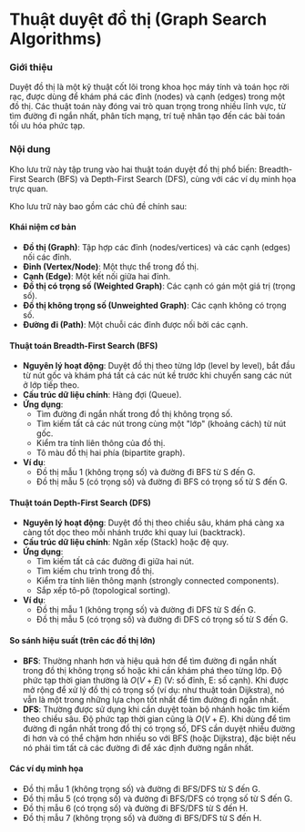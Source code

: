 # Thuật duyệt đồ thị (Graph Search Algorithms)

### Giới thiệu

Duyệt đồ thị là một kỹ thuật cốt lõi trong khoa học máy tính và toán học rời rạc, được dùng để khám phá các đỉnh (nodes) và cạnh (edges) trong một đồ thị. Các thuật toán này đóng vai trò quan trọng trong nhiều lĩnh vực, từ tìm đường đi ngắn nhất, phân tích mạng, trí tuệ nhân tạo đến các bài toán tối ưu hóa phức tạp.

### Nội dung

Kho lưu trữ này tập trung vào hai thuật toán duyệt đồ thị phổ biến: Breadth-First Search (BFS) và Depth-First Search (DFS), cùng với các ví dụ minh họa trực quan.

Kho lưu trữ này bao gồm các chủ đề chính sau:

#### Khái niệm cơ bản

* **Đồ thị (Graph)**: Tập hợp các đỉnh (nodes/vertices) và các cạnh (edges) nối các đỉnh.
* **Đỉnh (Vertex/Node)**: Một thực thể trong đồ thị.
* **Cạnh (Edge)**: Một kết nối giữa hai đỉnh.
* **Đồ thị có trọng số (Weighted Graph)**: Các cạnh có gán một giá trị (trọng số).
* **Đồ thị không trọng số (Unweighted Graph)**: Các cạnh không có trọng số.
* **Đường đi (Path)**: Một chuỗi các đỉnh được nối bởi các cạnh.

#### Thuật toán Breadth-First Search (BFS)

* **Nguyên lý hoạt động**: Duyệt đồ thị theo từng lớp (level by level), bắt đầu từ nút gốc và khám phá tất cả các nút kề trước khi chuyển sang các nút ở lớp tiếp theo.
* **Cấu trúc dữ liệu chính**: Hàng đợi (Queue).
* **Ứng dụng**:
    * Tìm đường đi ngắn nhất trong đồ thị không trọng số.
    * Tìm kiếm tất cả các nút trong cùng một "lớp" (khoảng cách) từ nút gốc.
    * Kiểm tra tính liên thông của đồ thị.
    * Tô màu đồ thị hai phía (bipartite graph).
* **Ví dụ**:
    * Đồ thị mẫu 1 (không trọng số) và đường đi BFS từ S đến G.
    * Đồ thị mẫu 5 (có trọng số) và đường đi BFS có trọng số từ S đến G.

#### Thuật toán Depth-First Search (DFS)

* **Nguyên lý hoạt động**: Duyệt đồ thị theo chiều sâu, khám phá càng xa càng tốt dọc theo mỗi nhánh trước khi quay lui (backtrack).
* **Cấu trúc dữ liệu chính**: Ngăn xếp (Stack) hoặc đệ quy.
* **Ứng dụng**:
    * Tìm kiếm tất cả các đường đi giữa hai nút.
    * Tìm kiếm chu trình trong đồ thị.
    * Kiểm tra tính liên thông mạnh (strongly connected components).
    * Sắp xếp tô-pô (topological sorting).
* **Ví dụ**:
    * Đồ thị mẫu 1 (không trọng số) và đường đi DFS từ S đến G.
    * Đồ thị mẫu 5 (có trọng số) và đường đi DFS có trọng số từ S đến G.

#### So sánh hiệu suất (trên các đồ thị lớn)

* **BFS**: Thường nhanh hơn và hiệu quả hơn để tìm đường đi ngắn nhất trong đồ thị không trọng số hoặc khi cần khám phá theo từng lớp. Độ phức tạp thời gian thường là $O(V + E)$ (V: số đỉnh, E: số cạnh). Khi được mở rộng để xử lý đồ thị có trọng số (ví dụ: như thuật toán Dijkstra), nó vẫn là một trong những lựa chọn tốt nhất để tìm đường đi ngắn nhất.
* **DFS**: Thường được sử dụng khi cần duyệt toàn bộ nhánh hoặc tìm kiếm theo chiều sâu. Độ phức tạp thời gian cũng là $O(V + E)$. Khi dùng để tìm đường đi ngắn nhất trong đồ thị có trọng số, DFS cần duyệt nhiều đường đi hơn và có thể chậm hơn nhiều so với BFS (hoặc Dijkstra), đặc biệt nếu nó phải tìm tất cả các đường đi để xác định đường ngắn nhất.

#### Các ví dụ minh họa

* Đồ thị mẫu 1 (không trọng số) và đường đi BFS/DFS từ S đến G.
* Đồ thị mẫu 5 (có trọng số) và đường đi BFS/DFS có trọng số từ S đến G.
* Đồ thị mẫu 6 (có trọng số) và đường đi BFS/DFS từ S đến H.
* Đồ thị mẫu 7 (không trọng số) và đường đi BFS/DFS từ S đến H.
